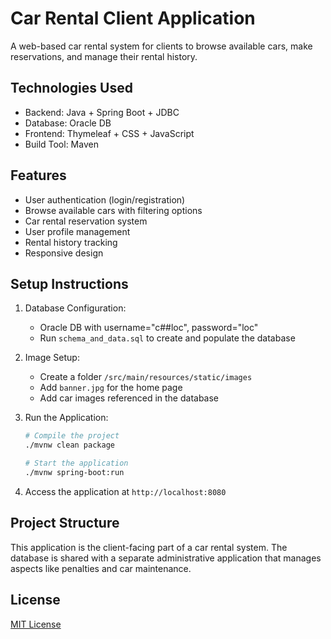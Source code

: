 # Car Rental Client Application

A web-based car rental system for clients to browse available cars, make reservations, and manage their rental history.

## Technologies Used

- Backend: Java + Spring Boot + JDBC
- Database: Oracle DB
- Frontend: Thymeleaf + CSS + JavaScript
- Build Tool: Maven

## Features

- User authentication (login/registration)
- Browse available cars with filtering options
- Car rental reservation system
- User profile management
- Rental history tracking
- Responsive design

## Setup Instructions

1. Database Configuration:
   - Oracle DB with username="c##loc", password="loc"
   - Run `schema_and_data.sql` to create and populate the database

2. Image Setup:
   - Create a folder `/src/main/resources/static/images` 
   - Add `banner.jpg` for the home page
   - Add car images referenced in the database

3. Run the Application:
   ```bash
   # Compile the project
   ./mvnw clean package
   
   # Start the application
   ./mvnw spring-boot:run
   ```

4. Access the application at `http://localhost:8080`

## Project Structure

This application is the client-facing part of a car rental system. The database is shared with a separate administrative application that manages aspects like penalties and car maintenance.

## License

[MIT License](LICENSE) 